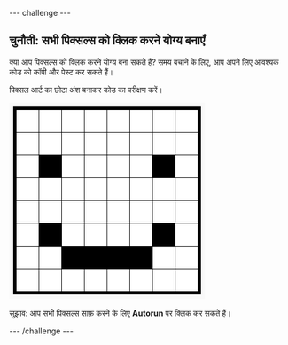 --- challenge ---
## चुनौती: सभी पिक्सल्स को क्लिक करने योग्य बनाएँ

क्या आप पिक्सल्स को क्लिक करने योग्य बना सकते हैं? समय बचाने के लिए, आप अपने लिए आवश्यक कोड को कॉपी और पेस्ट कर सकते हैं।

पिक्सल आर्ट का छोटा अंश बनाकर कोड का परीक्षण करें।

![screenshot](images/pixel-art-black-example.png)

सुझाव: आप सभी पिक्सल्स साफ़ करने के लिए **Autorun** पर क्लिक कर सकते हैं।

--- /challenge ---
